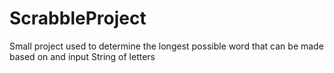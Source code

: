 # ScrabbleProject
Small project used to determine the longest possible word that can be made based on and input String of letters
